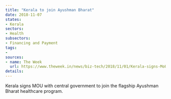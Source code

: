 ```yaml
---
title: "Kerala to join Ayushman Bharat"
date: 2018-11-07
states:
- Kerala
sectors:
- Health
subsectors:
- Financing and Payment
tags:
- 
sources:
- name: The Week
  url: https://www.theweek.in/news/biz-tech/2018/11/01/Kerala-signs-MoU-for-implementation-of-Ayushman-Bharat.htl
details:
---
```


Kerala signs MOU with central government to join the flagship Ayushman Bharat healthcare program.
